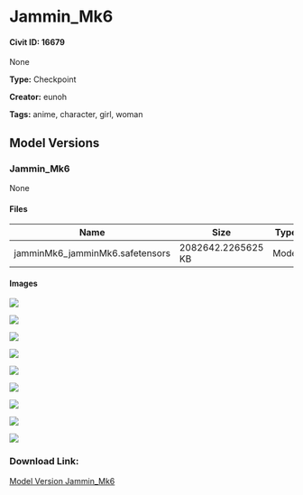 # Jammin_Mk6

#### Civit ID: 16679

None

**Type:** Checkpoint

**Creator:** eunoh

**Tags:** anime, character, girl, woman

## Model Versions

### Jammin_Mk6

None

#### Files

| Name | Size | Type | Format | Download Url | AutoV1 | AutoV2 | SHA256 | CRC32 | BLAKE3 |
| --- | --- | --- | --- | --- | --- | --- | --- | --- | --- |
| jamminMk6_jamminMk6.safetensors | 2082642.2265625 KB | Model | SafeTensor | https://civitai.com/api/download/models/19697 | 98684A1B | 64F4C7C243 | 64F4C7C243D7FE5E7DBEF54968A7E5E0918B52A5E16D6B337DA6299F61FEE9FE | 1B3FBF36 | 9175B2F5FF176DEFA5322C86BFCA5C5C7D5594D6FC5EBF428AD8BC2877309CEA |

#### Images

<p><img src="https://image.civitai.com/xG1nkqKTMzGDvpLrqFT7WA/2ca101ca-a601-40e8-81de-0e86f214e400/width=450/207289.jpeg" /></p>

<p><img src="https://image.civitai.com/xG1nkqKTMzGDvpLrqFT7WA/f306edba-052e-438f-3ea0-2de254837600/width=450/207263.jpeg" /></p>

<p><img src="https://image.civitai.com/xG1nkqKTMzGDvpLrqFT7WA/dd11cc27-3e80-438d-7028-1dafbcd3d700/width=450/207270.jpeg" /></p>

<p><img src="https://image.civitai.com/xG1nkqKTMzGDvpLrqFT7WA/b6e11be8-1fb3-4041-2568-74141aa85f00/width=450/207269.jpeg" /></p>

<p><img src="https://image.civitai.com/xG1nkqKTMzGDvpLrqFT7WA/92517256-0989-4b07-3bc3-507da335c700/width=450/207268.jpeg" /></p>

<p><img src="https://image.civitai.com/xG1nkqKTMzGDvpLrqFT7WA/b38d7d39-ca6e-4565-d6d4-298be09d1e00/width=450/207267.jpeg" /></p>

<p><img src="https://image.civitai.com/xG1nkqKTMzGDvpLrqFT7WA/e9d20ae4-5fc4-40a9-bf31-2a000d14cc00/width=450/207266.jpeg" /></p>

<p><img src="https://image.civitai.com/xG1nkqKTMzGDvpLrqFT7WA/6fb95aba-ef59-4ef5-c7f1-07ca799a3900/width=450/207265.jpeg" /></p>

<p><img src="https://image.civitai.com/xG1nkqKTMzGDvpLrqFT7WA/d0efe4cc-6a32-4895-a449-003f2aef3600/width=450/207264.jpeg" /></p>

### Download Link:

[Model Version Jammin_Mk6](https://civitai.com/api/download/models/19697)


